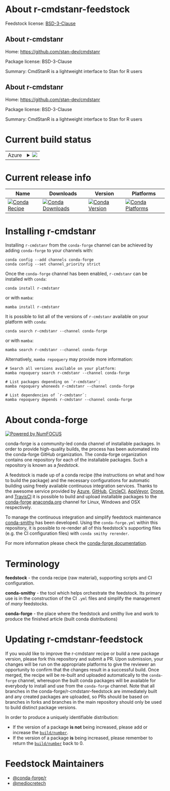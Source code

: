 About r-cmdstanr-feedstock
==========================

Feedstock license: [BSD-3-Clause](https://github.com/conda-forge/r-cmdstanr-feedstock/blob/main/LICENSE.txt)


About r-cmdstanr
----------------

Home: https://github.com/stan-dev/cmdstanr

Package license: BSD-3-Clause

Summary: CmdStanR is a lightweight interface to Stan for R users

About r-cmdstanr
----------------

Home: https://github.com/stan-dev/cmdstanr

Package license: BSD-3-Clause

Summary: CmdStanR is a lightweight interface to Stan for R users

Current build status
====================


<table>
    
  <tr>
    <td>Azure</td>
    <td>
      <details>
        <summary>
          <a href="https://dev.azure.com/conda-forge/feedstock-builds/_build/latest?definitionId=20679&branchName=main">
            <img src="https://dev.azure.com/conda-forge/feedstock-builds/_apis/build/status/r-cmdstanr-feedstock?branchName=main">
          </a>
        </summary>
        <table>
          <thead><tr><th>Variant</th><th>Status</th></tr></thead>
          <tbody><tr>
              <td>linux_64_r_base4.2</td>
              <td>
                <a href="https://dev.azure.com/conda-forge/feedstock-builds/_build/latest?definitionId=20679&branchName=main">
                  <img src="https://dev.azure.com/conda-forge/feedstock-builds/_apis/build/status/r-cmdstanr-feedstock?branchName=main&jobName=linux&configuration=linux%20linux_64_r_base4.2" alt="variant">
                </a>
              </td>
            </tr><tr>
              <td>linux_64_r_base4.3</td>
              <td>
                <a href="https://dev.azure.com/conda-forge/feedstock-builds/_build/latest?definitionId=20679&branchName=main">
                  <img src="https://dev.azure.com/conda-forge/feedstock-builds/_apis/build/status/r-cmdstanr-feedstock?branchName=main&jobName=linux&configuration=linux%20linux_64_r_base4.3" alt="variant">
                </a>
              </td>
            </tr><tr>
              <td>osx_64_r_base4.2</td>
              <td>
                <a href="https://dev.azure.com/conda-forge/feedstock-builds/_build/latest?definitionId=20679&branchName=main">
                  <img src="https://dev.azure.com/conda-forge/feedstock-builds/_apis/build/status/r-cmdstanr-feedstock?branchName=main&jobName=osx&configuration=osx%20osx_64_r_base4.2" alt="variant">
                </a>
              </td>
            </tr><tr>
              <td>osx_64_r_base4.3</td>
              <td>
                <a href="https://dev.azure.com/conda-forge/feedstock-builds/_build/latest?definitionId=20679&branchName=main">
                  <img src="https://dev.azure.com/conda-forge/feedstock-builds/_apis/build/status/r-cmdstanr-feedstock?branchName=main&jobName=osx&configuration=osx%20osx_64_r_base4.3" alt="variant">
                </a>
              </td>
            </tr><tr>
              <td>win_64</td>
              <td>
                <a href="https://dev.azure.com/conda-forge/feedstock-builds/_build/latest?definitionId=20679&branchName=main">
                  <img src="https://dev.azure.com/conda-forge/feedstock-builds/_apis/build/status/r-cmdstanr-feedstock?branchName=main&jobName=win&configuration=win%20win_64_" alt="variant">
                </a>
              </td>
            </tr>
          </tbody>
        </table>
      </details>
    </td>
  </tr>
</table>

Current release info
====================

| Name | Downloads | Version | Platforms |
| --- | --- | --- | --- |
| [![Conda Recipe](https://img.shields.io/badge/recipe-r--cmdstanr-green.svg)](https://anaconda.org/conda-forge/r-cmdstanr) | [![Conda Downloads](https://img.shields.io/conda/dn/conda-forge/r-cmdstanr.svg)](https://anaconda.org/conda-forge/r-cmdstanr) | [![Conda Version](https://img.shields.io/conda/vn/conda-forge/r-cmdstanr.svg)](https://anaconda.org/conda-forge/r-cmdstanr) | [![Conda Platforms](https://img.shields.io/conda/pn/conda-forge/r-cmdstanr.svg)](https://anaconda.org/conda-forge/r-cmdstanr) |

Installing r-cmdstanr
=====================

Installing `r-cmdstanr` from the `conda-forge` channel can be achieved by adding `conda-forge` to your channels with:

```
conda config --add channels conda-forge
conda config --set channel_priority strict
```

Once the `conda-forge` channel has been enabled, `r-cmdstanr` can be installed with `conda`:

```
conda install r-cmdstanr
```

or with `mamba`:

```
mamba install r-cmdstanr
```

It is possible to list all of the versions of `r-cmdstanr` available on your platform with `conda`:

```
conda search r-cmdstanr --channel conda-forge
```

or with `mamba`:

```
mamba search r-cmdstanr --channel conda-forge
```

Alternatively, `mamba repoquery` may provide more information:

```
# Search all versions available on your platform:
mamba repoquery search r-cmdstanr --channel conda-forge

# List packages depending on `r-cmdstanr`:
mamba repoquery whoneeds r-cmdstanr --channel conda-forge

# List dependencies of `r-cmdstanr`:
mamba repoquery depends r-cmdstanr --channel conda-forge
```


About conda-forge
=================

[![Powered by
NumFOCUS](https://img.shields.io/badge/powered%20by-NumFOCUS-orange.svg?style=flat&colorA=E1523D&colorB=007D8A)](https://numfocus.org)

conda-forge is a community-led conda channel of installable packages.
In order to provide high-quality builds, the process has been automated into the
conda-forge GitHub organization. The conda-forge organization contains one repository
for each of the installable packages. Such a repository is known as a *feedstock*.

A feedstock is made up of a conda recipe (the instructions on what and how to build
the package) and the necessary configurations for automatic building using freely
available continuous integration services. Thanks to the awesome service provided by
[Azure](https://azure.microsoft.com/en-us/services/devops/), [GitHub](https://github.com/),
[CircleCI](https://circleci.com/), [AppVeyor](https://www.appveyor.com/),
[Drone](https://cloud.drone.io/welcome), and [TravisCI](https://travis-ci.com/)
it is possible to build and upload installable packages to the
[conda-forge](https://anaconda.org/conda-forge) [anaconda.org](https://anaconda.org/)
channel for Linux, Windows and OSX respectively.

To manage the continuous integration and simplify feedstock maintenance
[conda-smithy](https://github.com/conda-forge/conda-smithy) has been developed.
Using the ``conda-forge.yml`` within this repository, it is possible to re-render all of
this feedstock's supporting files (e.g. the CI configuration files) with ``conda smithy rerender``.

For more information please check the [conda-forge documentation](https://conda-forge.org/docs/).

Terminology
===========

**feedstock** - the conda recipe (raw material), supporting scripts and CI configuration.

**conda-smithy** - the tool which helps orchestrate the feedstock.
                   Its primary use is in the construction of the CI ``.yml`` files
                   and simplify the management of *many* feedstocks.

**conda-forge** - the place where the feedstock and smithy live and work to
                  produce the finished article (built conda distributions)


Updating r-cmdstanr-feedstock
=============================

If you would like to improve the r-cmdstanr recipe or build a new
package version, please fork this repository and submit a PR. Upon submission,
your changes will be run on the appropriate platforms to give the reviewer an
opportunity to confirm that the changes result in a successful build. Once
merged, the recipe will be re-built and uploaded automatically to the
`conda-forge` channel, whereupon the built conda packages will be available for
everybody to install and use from the `conda-forge` channel.
Note that all branches in the conda-forge/r-cmdstanr-feedstock are
immediately built and any created packages are uploaded, so PRs should be based
on branches in forks and branches in the main repository should only be used to
build distinct package versions.

In order to produce a uniquely identifiable distribution:
 * If the version of a package **is not** being increased, please add or increase
   the [``build/number``](https://docs.conda.io/projects/conda-build/en/latest/resources/define-metadata.html#build-number-and-string).
 * If the version of a package **is** being increased, please remember to return
   the [``build/number``](https://docs.conda.io/projects/conda-build/en/latest/resources/define-metadata.html#build-number-and-string)
   back to 0.

Feedstock Maintainers
=====================

* [@conda-forge/r](https://github.com/conda-forge/r/)
* [@mediocretech](https://github.com/mediocretech/)

